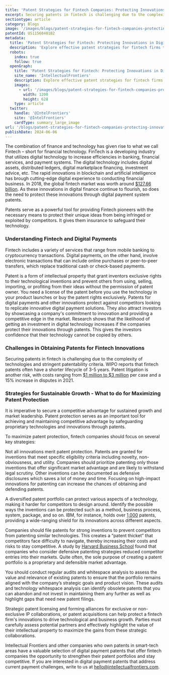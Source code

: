 ```yaml
---
title: 'Patent Strategies for Fintech Companies: Protecting Innovations in Digital Payments'
excerpt: Securing patents in fintech is challenging due to the complexity of technologies and stringent patentability criteria. WIPO reports that fintech patents often have a shorter lifecycle of 3-5 years. Patent litigation is another risk, with costs ranging from $1 million to $3 million per case and a 15% increase in disputes in 2021. Strategic patent licensing and forming alliances for IP collaborations, or patent acquisitions, is a good option that fintech firms leverage to stay competitive in this sector.
sectiontype: article
category: Blogs
image: '/images/blogs/patent-strategies-for-fintech-companies-protecting-innovations-in-digital-payments.webp'
patentId: US11568401B2
metadata:
  title: 'Patent Strategies for Fintech: Protecting Innovations in Digital Payments'
  description: 'Explore effective patent strategies for fintech firms to safeguard innovations in digital payments. Learn how patents offer competitive advantage and attract investors.'
  robots:
    index: true
    follow: true
  openGraph:
    title: 'Patent Strategies for Fintech: Protecting Innovations in Digital Payments | IntellectualFrontiers'
    site_name: 'IntellectualFrontiers'
    description: Explore effective patent strategies for fintech firms to safeguard innovations in digital payments. Learn how patents offer competitive advantage and attract investors.
    images:
      - url: '/images/blogs/patent-strategies-for-fintech-companies-protecting-innovations-in-digital-payments.webp'
        width: 1200
        height: 628
    type: article
  twitter:
    handle: '@IntelFrontiers'
    site: '@IntelFrontiers'
    cardType: summary_large_image
url: '/blogs/patent-strategies-for-fintech-companies-protecting-innovations-in-digital-payments'
publishDate: 2024-06-06
---
```


The combination of finance and technology has given rise to what we call Fintech – short for financial technology. FinTech is a developing industry that utilizes digital technology to increase efficiencies in banking, financial services, and payment systems. The digital technology includes digital assets, distributed ledgers, digital marketplace financing, investment advice, etc. The rapid innovations in blockchain and artificial intelligence has brough cutting-edge digital experience to conducting financial business. In 2018, the global fintech market was worth around <a href="https://www.prnewswire.com/news-releases/global-fintech-market-value-is-expected-to-reach-309-98-billion-at-a-cagr-of-24-8-through-2022--300926069.html" target="_blank">$127.66 billion</a>. As these innovations in digital finance continue to flourish, so does the need to protect these innovations through digital payment system patents.

Patents serve as a powerful tool for providing Fintech pioneers with the necessary means to protect their unique ideas from being infringed or exploited by competitors. It gives them insurance to safeguard their technology.

### **Understanding Fintech and Digital Payments**

Fintech includes a variety of services that range from mobile banking to cryptocurrency transactions. Digital payments, on the other hand, involve electronic transactions that can include online purchases or peer-to-peer transfers, which replace traditional cash or check-based payments.

Patent is a form of intellectual property that grant inventors exclusive rights to their technological inventions and prevent others from using, selling, importing, or profiting from their ideas without the permission of patent owner. You need a license of the patent before you use the technology in your product launches or buy the patent rights exclusively. Patents for digital payments and other innovations protect against competitors looking to replicate innovative digital payment solutions. They also attract investors by showcasing a company's commitment to innovation and providing a competitive edge in the market. Research shows that the likelihood of getting an investment in digital technology increases if the companies protect their innovations through patents. This gives the investors confidence that their technology cannot be copied by others.

### **Challenges in Obtaining Patents for Fintech Innovations**

Securing patents in fintech is challenging due to the complexity of technologies and stringent patentability criteria. WIPO reports that fintech patents often have a shorter lifecycle of 3-5 years. Patent litigation is another risk, with costs ranging from <a href="https://legal.thomsonreuters.com/blog/patent-litigation-101/" target="_blank">$1 million to $3 million</a> per case and a 15% increase in disputes in 2021.

### **Strategies for Sustainable Growth - What to do for Maximizing Patent Protection**

It is imperative to secure a competitive advantage for sustained growth and market leadership. Patent protection serves as an important tool for achieving and maintaining competitive advantage by safeguarding proprietary technologies and innovations through patents.

To maximize patent protection, fintech companies should focus on several key strategies:

Not all innovations merit patent protection. Patents are granted for inventions that meet specific eligibility criteria including novelty, non-obviousness, and utility. Companies should prioritize patenting only those inventions that offer significant market advantage and are likely to withstand legal scrutiny. Other inventions can be documented as defensive disclosures which saves a lot of money and time. Focusing on high-impact innovations for patenting can increase the chances of obtaining and defending patents.

A diversified patent portfolio can protect various aspects of a technology, making it harder for competitors to design around. Identify the possible ways the inventions can be protected such as a method, business process, system, package, and so on. IBM, for instance, holds over <a href="https://newsroom.ibm.com/2021-01-12-IBM-Tops-U-S-Patent-List-for-28th-Consecutive-Year-with-Innovations-in-Artificial-Intelligence-Hybrid-Cloud-Quantum-Computing-and-Cyber-Security" target="_blank">1,000</a> patents, providing a wide-ranging shield for its innovations across different aspects.

Companies should file patents for strong inventions to prevent competitors from patenting similar technologies. This creates a “patent thicket” that competitors face difficulty to navigate, thereby increasing their costs and risks to stay competitive. A study by <a href="https://hbr.org/2000/01/discovering-new-value-in-intellectual-property" target="_blank">Harvard Business School</a> found that companies who consider defensive patenting strategies reduced competitor entries into their markets. Quite often, the sole purpose of creating a patent portfolio is a proprietary and defensible market advantage.

You should conduct regular audits and whitespace analysis to assess the value and relevance of existing patents to ensure that the portfolio remains aligned with the company’s strategic goals and product vision. These audits and technology whitespace analysis can identify obsolete patents that you can abandon and not invest in maintaining them any further as well as highlight gaps that need new patent filings.

Strategic patent licensing and forming alliances for exclusive or non-exclusive IP collaborations, or patent acquisitions can help protect a fintech firm's innovations to drive technological and business growth. Parties must carefully assess potential partners and effectively highlight the value of their intellectual property to maximize the gains from these strategic collaborations.

Intellectual Frontiers and other companies who own patents in smart-tech areas have a valuable selection of digital payment patents that offer fintech companies the opportunity to strengthen their patent portfolios and stay competitive. If you are interested in digital payment patents that address current payment challenges, write to us at [hello@intellectualfrontiers.com](mailto:hello@intellectualfrontiers.com).
